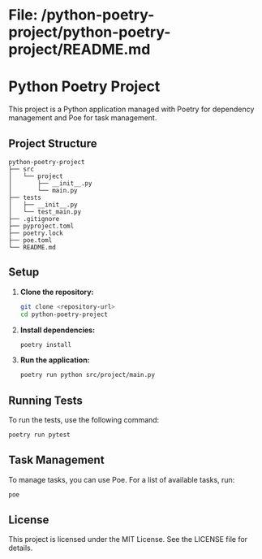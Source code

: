 # File: /python-poetry-project/python-poetry-project/README.md

# Python Poetry Project

This project is a Python application managed with Poetry for dependency management and Poe for task management.

## Project Structure

```
python-poetry-project
├── src
│   └── project
│       ├── __init__.py
│       └── main.py
├── tests
│   ├── __init__.py
│   └── test_main.py
├── .gitignore
├── pyproject.toml
├── poetry.lock
├── poe.toml
└── README.md
```

## Setup

1. **Clone the repository:**
   ```bash
   git clone <repository-url>
   cd python-poetry-project
   ```

2. **Install dependencies:**
   ```bash
   poetry install
   ```

3. **Run the application:**
   ```bash
   poetry run python src/project/main.py
   ```

## Running Tests

To run the tests, use the following command:

```bash
poetry run pytest
```

## Task Management

To manage tasks, you can use Poe. For a list of available tasks, run:

```bash
poe
```

## License

This project is licensed under the MIT License. See the LICENSE file for details.